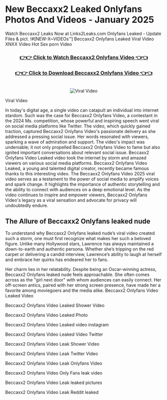 # New Beccaxx2 Leaked Onlyfans Photos And Videos - January 2025

Watch Beccaxx2 Leaks Now at Links2Leaks.com Onlyfans Leaked - Update Files & pict. !#[NEW-X~VIDEOs™] Beccaxx2 Onlyfans Leaked Viral Video XNXX Video Hot Sex porn Video
<br>
<div align="center">
<h3><a href="https://links2leaks.com/beccaxx2" rel="nofollow">👉👉 Click to Watch Beccaxx2 Onlyfans Video 👈👈</a></h3>
<h3><a href="https://links2leaks.com/beccaxx2" rel="nofollow">👉👉 Click to Download Beccaxx2 Onlyfans Video 👈👈</a></h3>
<br>
<a href="https://links2leaks.com/beccaxx2" rel="nofollow"><img src="https://i.ibb.co/Gkj2r4b/banner.png" alt="Viral Video" style="max-width: 100%; display: inline-block;" data-target="animated-imageImage"></a>
</div>

Viral Video

In today's digital age, a single video can catapult an individual into internet stardom. Such was the case for Beccaxx2 Onlyfans Video, a contestant in the 2024 Ms. competition, whose powerful and inspiring speech went viral on social media platforms like Twitter.
The video, which quickly gained traction, captured Beccaxx2 Onlyfans Video's passionate delivery as she addressed a pressing social issue. Her words resonated with viewers, sparking a wave of admiration and support. The video's impact was undeniable; it not only propelled Beccaxx2 Onlyfans Video to fame but also ignited important conversations about relevant social issue.
Beccaxx2 Onlyfans Video Leaked video took the internet by storm and amazed viewers on various social media platforms. Beccaxx2 Onlyfans Video Leaked, a young and talented digital creator, recently became famous thanks to this interesting video.
The Beccaxx2 Onlyfans Video 2025 viral video serves as a testament to the power of social media to amplify voices and spark change. It highlights the importance of authentic storytelling and the ability to connect with audiences on a deep emotional level. As the video continues to inspire and empower viewers, Beccaxx2 Onlyfans Video's legacy as a viral sensation and advocate for privacy will undoubtedly endure.

<h2>The Allure of Beccaxx2 Onlyfans leaked nude</h2>


To understand why Beccaxx2 Onlyfans leaked nude’s viral video created such a storm, one must first recognize what makes her such a beloved figure. Unlike many Hollywood stars, Lawrence has always maintained a down-to-earth and authentic persona. Whether she’s tripping on the red carpet or delivering a candid interview, Lawrence’s ability to laugh at herself and embrace her quirks has endeared her to fans.

Her charm lies in her relatability. Despite being an Oscar-winning actress, Beccaxx2 Onlyfans leaked nude feels approachable. She often comes across as the "girl next door" with whom audiences can easily connect. Her off-screen antics, paired with her strong screen presence, have made her a favorite among moviegoers and the media alike.
Beccaxx2 Onlyfans Video Leaked Video

Beccaxx2 Onlyfans Video Leaked Shower Video

Beccaxx2 Onlyfans Video Leaked Photo

Beccaxx2 Onlyfans Video Leaked video instagram

Beccaxx2 Onlyfans Video Leaked Video Twitter

Beccaxx2 Onlyfans Video Leak Shower Video

Beccaxx2 Onlyfans Video Leak Twitter Video

Beccaxx2 Onlyfans Video Leak Onlyfans Video

Beccaxx2 Onlyfans Video Only Fans leak video

Beccaxx2 Onlyfans Video Leak leaked pictures

Beccaxx2 Onlyfans Video Leak Reddit leaked